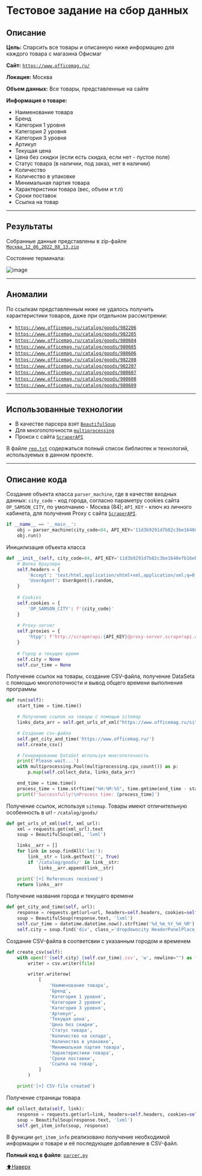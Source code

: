 # <a name="general"></a>Тестовое задание на сбор данных
## Описание
**Цель:** Спарсить все товары и описанную ниже информацию для каждого товара с магазина Офисмаг 

**Сайт:** [`https://www.officemag.ru/`](https://www.officemag.ru/)

**Локация:** Москва

**Объем данных:** Все товары, представленные на сайте

**Информация о товаре:**
+	Наименование товара
+	Бренд
+	Категория 1 уровня
+	Категория 2 уровня
+	Категория 3 уровня
+	Артикул
+	Текущая цена
+	Цена без скидки (если есть скидка, если нет - пустое поле)
+	Статус товара (в наличии, под заказ, нет в наличии)
+	Количество
+	Количество в упаковке
+	Минимальная партия товара
+	Характеристики товара (вес, объем и т.п)
+	Сроки поставок
+	Ссылка на товар
___
## Результаты
Собранные данные представлены в zip-файле [`Москва_12_06_2022_08_13.zip`](https://github.com/AlexMtnkv/scraping/blob/main/Москва_12_06_2022_08_13.zip)

Состояние терминала:

![image](https://user-images.githubusercontent.com/90116073/173212387-2a18f418-036c-4240-86f7-73577da7d7d5.png)
___
## Аномалии
По ссылкам представленным ниже не удалось получить характеристики товаров, даже при отдельном рассмотрении:
+ [`https://www.officemag.ru/catalog/goods/982206`](https://www.officemag.ru/catalog/goods/982206)
+ [`https://www.officemag.ru/catalog/goods/982205`](https://www.officemag.ru/catalog/goods/982205)
+ [`https://www.officemag.ru/catalog/goods/980604`](https://www.officemag.ru/catalog/goods/980604)
+ [`https://www.officemag.ru/catalog/goods/980605`](https://www.officemag.ru/catalog/goods/980605)
+ [`https://www.officemag.ru/catalog/goods/980606`](https://www.officemag.ru/catalog/goods/980606)
+ [`https://www.officemag.ru/catalog/goods/982208`](https://www.officemag.ru/catalog/goods/982208)
+ [`https://www.officemag.ru/catalog/goods/982207`](https://www.officemag.ru/catalog/goods/982207)
+ [`https://www.officemag.ru/catalog/goods/980607`](https://www.officemag.ru/catalog/goods/980607)
+ [`https://www.officemag.ru/catalog/goods/980608`](https://www.officemag.ru/catalog/goods/980608)
+ [`https://www.officemag.ru/catalog/goods/980609`](https://www.officemag.ru/catalog/goods/980609)
___
## Использованные технологии
+ В качестве парсера взят [`BeautifulSoup`](https://beautiful-soup-4.readthedocs.io/en/latest/)
+ Для многопоточности [`multiprocessing`](https://pydocs2cn.readthedocs.io/projects/pydocs2cn/en/latest/library/multiprocessing.html)
+ Прокси с сайта [`ScraperAPI`](https://www.scraperapi.com/)

В файле [`req.txt`](https://github.com/AlexMtnkv/scraping/blob/main/req.txt) содержаться полный список библиотек и технологий, используемых в данном проекте.
___
## Описание кода
Создание объекта класса `parser_machine`, где в качестве входных данных: `city_code` - код города, согласно параметру cookies сайта `OP_SAMSON_CITY`, по умолчанию - Москва (84); `API_KEY` - ключ из личного кабинета, для получения Proxy с сайта [`ScraperAPI`](https://www.scraperapi.com/).
```python
if __name__ == '__main__':
    obj = parser_machine(city_code=84, API_KEY='11d3b9291d7b82c3be1640efb16eb525')
    obj.run()
```
Иницилизация объекта класса
```python
def __init__(self, city_code=84, API_KEY='11d3b9291d7b82c3be1640efb16eb525'):
	# Шапка браузера
	self.headers = {
		'Accept': 'text/html,application/xhtml+xml,application/xml;q=0.9,image/avif,image/webp,image/apng,*/*;q=0.8, application/signed-exchange;v=b3;q=0.9',
		'UserAgent': UserAgent().random,
	}
	
	# Cookies
	self.cookies = {
		'OP_SAMSON_CITY': f'{city_code}'
	}
	
	# Proxy-server
	self.proxies = {
		'htpp': f'http://scraperapi:{API_KEY}@proxy-server.scraperapi.com:8001'
	}
	
	# Город и текущее время
	self.city = None
	self.cur_time = None
```
Получение ссылок на товары, создание CSV-файла, получение DataSeta с помощью многопоточности и вывод общего времени выполнения программы
```python
def run(self):
	start_time = time.time()

	# Получение ссылок на товары с помощью sitemap
	links_data_arr = self.get_urls_of_xml("https://www.officemag.ru/sitemap/sitemap_1.xml")

	# Создание csv-файла
	self.get_city_and_time('https://www.officemag.ru/')
	self.create_csv()

	# Генерирование DataSet используя многопоточность
	print('Please wait...')
	with multiprocessing.Pool(multiprocessing.cpu_count()) as p:
		p.map(self.collect_data, links_data_arr)

	end_time = time.time()
	process_time = time.strftime("%H:%M:%S", time.gmtime(end_time - start_time))
	print(f'Successfully!\nProcess time: {process_time}')
```
Получение ссылок, используя `sitemap`. Товары имеют отличительную особенность в url - `/catalog/goods/`
```python
def get_urls_of_xml(self, xml_url):
	xml = requests.get(xml_url).text
	soup = BeautifulSoup(xml, 'lxml')

	links__arr = []
	for link in soup.findAll('loc'):
		link__str = link.getText('', True)
		if '/catalog/goods/' in link__str:
			links__arr.append(link__str)

	print('[+] References received')
	return links__arr
```
Получение названия города и текущего времени
```python
def get_city_and_time(self, url):
	response = requests.get(url=url, headers=self.headers, cookies=self.cookies, proxies=self.proxies)
	soup = BeautifulSoup(response.text, 'lxml')
	self.cur_time = datetime.datetime.now().strftime('%d_%m_%Y_%H_%M')
	self.city = soup.find('div', class_='dropdowncity HeaderPanelPlace__item').text.strip()
```
Создание CSV-файла в соответсвии с указанным городом и временем
```python
def create_csv(self):
	with open(f'{self.city}_{self.cur_time}.csv', 'w', newline="") as file:
		writer = csv.writer(file)

		writer.writerow(
			[
				'Наименование товара',
				'Бренд',
				'Категория 1 уровня',
				'Категория 2 уровня',
				'Категория 3 уровня',
				'Артикул',
				'Текущая цена',
				'Цена без скидки',
				'Статус товара',
				'Количество на складе',
				'Количество в упаковке',
				'Минимальная партия товара',
				'Характеристики товара',
				'Сроки поставки',
				'Ссылка на товар',
			]
		)

	print('[+] CSV-file created')
```
Получение страницы товара
```python
def collect_data(self, link):
	response = requests.get(url=link, headers=self.headers, cookies=self.cookies, proxies=self.proxies)
	soup = BeautifulSoup(response.text, 'lxml')
	self.get_item_info(soup, response)
```
В функции `get_item_info` реализовано получение необходимой информации о товаре и её последующее добавление в CSV-файл.

**Полный код в файле**: [`parcer.py`](https://github.com/AlexMtnkv/scraping/blob/main/parser.py)

[:arrow_up:Наверх](#general)
